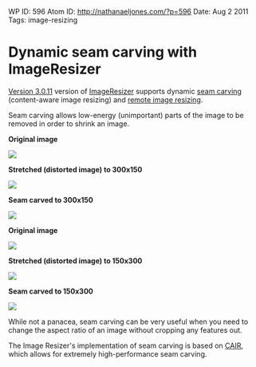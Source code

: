 WP ID: 596
Atom ID: http://nathanaeljones.com/?p=596
Date: Aug 2 2011
Tags: image-resizing

# Dynamic seam carving with ImageResizer

[Version 3.0.11](http://imageresizing.net/releases/3-0-11) version of [ImageResizer](http://imageresizing.net) supports dynamic [seam carving](http://en.wikipedia.org/wiki/Seam_carving) (content-aware image resizing) and [remote image resizing](http://imageresizing.net/plugins/remotereader).


Seam carving allows low-energy (unimportant) parts of the image to be removed in order to shrink an image.

**Original image**

<p>
  <img src="http://img.imageresizing.net/mountain.jpg;width=300"/>
</p>

<strong>Stretched (distorted image) to 300x150</strong>

<p>
  <img src="http://img.imageresizing.net/mountain.jpg;width=300;height=150;stretch=fill"/>
</p>


<strong>Seam carved to 300x150</strong>

<p>
  <img src="http://img.imageresizing.net/mountain.jpg;width=300;height=150;carve=true"/>
</p>

<strong>Original image</strong>

<p>
  <img src="http://img.imageresizing.net/night-bridge.jpg;width=300"/>
</p>

<strong>Stretched (distorted image) to 150x300</strong>

<p>
  <img src="http://img.imageresizing.net/night-bridge.jpg;width=150;height=300;stretch=fill"/>
</p>


<strong>Seam carved to 150x300</strong>

<p>
  <img src="http://img.imageresizing.net/night-bridge.jpg;width=150;height=300;carve=true"/>
</p>

While not a panacea, seam carving can be very useful when you need to change the aspect ratio of an image without cropping any features out. 

The Image Resizer's implementation of seam carving is based on  <a href="https://sites.google.com/site/brainrecall/cair">CAIR</a>, which allows for extremely high-performance seam carving.

